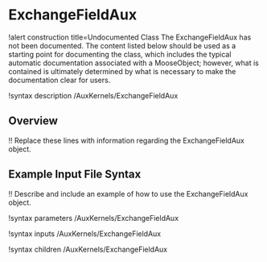 # ExchangeFieldAux

!alert construction title=Undocumented Class
The ExchangeFieldAux has not been documented. The content listed below should be used as a starting point for
documenting the class, which includes the typical automatic documentation associated with a
MooseObject; however, what is contained is ultimately determined by what is necessary to make the
documentation clear for users.

!syntax description /AuxKernels/ExchangeFieldAux

## Overview

!! Replace these lines with information regarding the ExchangeFieldAux object.

## Example Input File Syntax

!! Describe and include an example of how to use the ExchangeFieldAux object.

!syntax parameters /AuxKernels/ExchangeFieldAux

!syntax inputs /AuxKernels/ExchangeFieldAux

!syntax children /AuxKernels/ExchangeFieldAux
